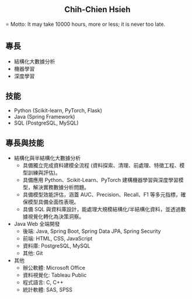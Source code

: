 <h2 align="center">Chih-Chien Hsieh</h2>

⭐ Motto: It may take 10000 hours, more or less; it is never too late.

## 專長

- 結構化大數據分析
- 機器學習
- 深度學習

## 技能

- Python (Scikit-learn, PyTorch, Flask)
- Java (Spring Framework)
- SQL (PostgreSQL, MySQL)

## 專長與技能

- 結構化與半結構化大數據分析
    - 具備獨立完成資料建模全流程 (資料探索、清理、前處理、特徵工程、模型訓練與評估)。
    - 具備應用 Python、Scikit-Learn、PyTorch 建構機器學習與深度學習模型，解決實務數據分析問題。
    - 具備模型效能評估，涵蓋 AUC、Precision、Recall、F1 等多元指標，確保模型具備全面性表現。
    - 具備 SQL 與資料庫設計，能處理大規模結構化/半結構化資料，並透過數據視覺化轉化為決策洞察。
- Java Web 全端開發
    - 後端: Java, Spring Boot, Spring Data JPA, Spring Security
    - 前端: HTML, CSS, JavaScript
    - 資料庫: PostgreSQL, MySQL
    - 其他: Git
- 其他
    - 辦公軟體: Microsoft Office
    - 資料視覺化: Tableau Public
    - 程式語言: C, C++
    - 統計軟體: SAS, SPSS
